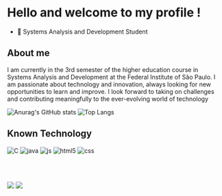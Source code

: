 <h1> Hello and welcome to my profile ! </h1>
  
   - 🌱 Systems Analysis and Development Student


<h2> About me </h2>
  <p> 

  I am currently in the 3rd semester of the higher education course in Systems Analysis and Development at the Federal Institute of São Paulo. I am passionate about technology and innovation, always looking for new opportunities to learn and improve. I look           forward to taking on challenges and contributing meaningfully to the ever-evolving world of technology
    
  </p>



  ![Anurag's GitHub stats](https://github-readme-stats.vercel.app/api?username=Pnonato&show_icons=true&theme=dracula)
  ![Top Langs](https://github-readme-stats.vercel.app/api/top-langs/?username=Pnonato&layout=compact&theme=dracula)


## Known Technology

<div style="display: inline_block">
  
  <img align="center" alt="C" src="https://img.shields.io/badge/C-00599C?style=for-the-badge&logo=c&logoColor=white" />
  <img align="center" alt="java" src="https://img.shields.io/badge/Java-ED8B00?style=for-the-badge&logo=openjdk&logoColor=white" />
  <img align="center" alt="js" src="https://img.shields.io/badge/JavaScript-F7DF1E?style=for-the-badge&logo=javascript&logoColor=black" />
  <img align="center" alt="html5" src="https://img.shields.io/badge/HTML5-E34F26?style=for-the-badge&logo=html5&logoColor=white" />
  <img align="center" alt="css" src="https://img.shields.io/badge/CSS3-1572B6?style=for-the-badge&logo=css3&logoColor=white" />


</div><br/> <br/> 



## 
<div> 
  <a href = "mailto:pedro.nonato.marrara@gmail.com"><img src="https://img.shields.io/badge/Gmail-D14836?style=for-the-badge&logo=gmail&logoColor=white" target="_blank"></a>
  <a href="https://www.linkedin.com/in/pnonato" target="_blank"><img src="https://img.shields.io/badge/-LinkedIn-%230077B5?style=for-the-badge&logo=linkedin&logoColor=white" target="_blank"></a> 
</div>

